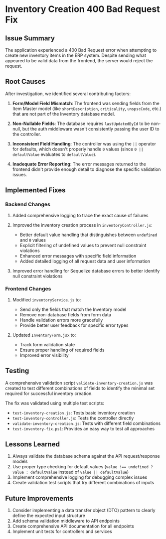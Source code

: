 # Inventory Creation 400 Bad Request Fix

## Issue Summary
The application experienced a 400 Bad Request error when attempting to create new inventory items in the ERP system. Despite sending what appeared to be valid data from the frontend, the server would reject the request.

## Root Causes
After investigation, we identified several contributing factors:

1. **Form/Model Field Mismatch**: The frontend was sending fields from the Item Master model (like `shortDescription`, `criticality`, `unspscCode`, etc.) that are not part of the Inventory database model.

2. **Non-Nullable Fields**: The database requires `lastUpdatedById` to be non-null, but the auth middleware wasn't consistently passing the user ID to the controller.

3. **Inconsistent Field Handling**: The controller was using the `||` operator for defaults, which doesn't properly handle `0` values (since `0 || defaultValue` evaluates to `defaultValue`).

4. **Inadequate Error Reporting**: The error messages returned to the frontend didn't provide enough detail to diagnose the specific validation issues.

## Implemented Fixes

### Backend Changes
1. Added comprehensive logging to trace the exact cause of failures
2. Improved the inventory creation process in `inventoryController.js`:
   - Better default value handling that distinguishes between `undefined` and `0` values
   - Explicit filtering of undefined values to prevent null constraint violations
   - Enhanced error messages with specific field information
   - Added detailed logging of all request data and user information

3. Improved error handling for Sequelize database errors to better identify null constraint violations

### Frontend Changes
1. Modified `inventoryService.js` to:
   - Send only the fields that match the Inventory model
   - Remove non-database fields from form data
   - Handle validation errors more gracefully
   - Provide better user feedback for specific error types

2. Updated `InventoryForm.jsx` to:
   - Track form validation state
   - Ensure proper handling of required fields
   - Improved error visibility

## Testing
A comprehensive validation script `validate-inventory-creation.js` was created to test different combinations of fields to identify the minimal set required for successful inventory creation.

The fix was validated using multiple test scripts:
- `test-inventory-creation.js`: Tests basic inventory creation
- `test-inventory-controller.js`: Tests the controller directly
- `validate-inventory-creation.js`: Tests with different field combinations
- `test-inventory-fix.ps1`: Provides an easy way to test all approaches

## Lessons Learned
1. Always validate the database schema against the API request/response models
2. Use proper type checking for default values (`value !== undefined ? value : defaultValue` instead of `value || defaultValue`)
3. Implement comprehensive logging for debugging complex issues
4. Create validation test scripts that try different combinations of inputs

## Future Improvements
1. Consider implementing a data transfer object (DTO) pattern to clearly define the expected input structure
2. Add schema validation middleware to API endpoints
3. Create comprehensive API documentation for all endpoints
4. Implement unit tests for controllers and services
